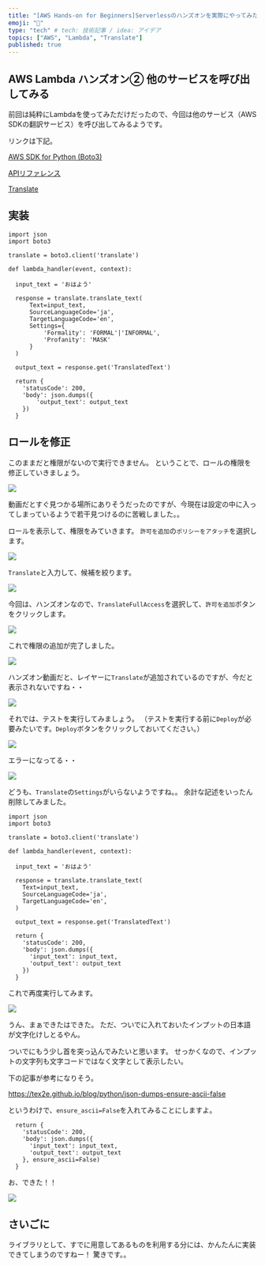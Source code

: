 ```yaml
---
title: "[AWS Hands-on for Beginners]Serverlessのハンズオンを実際にやってみたよ（2）"
emoji: "📑"
type: "tech" # tech: 技術記事 / idea: アイデア
topics: ["AWS", "Lambda", "Translate"]
published: true
---
```


## AWS Lambda ハンズオン② 他のサービスを呼び出してみる

前回は純粋にLambdaを使ってみただけだったので、今回は他のサービス（AWS SDKの翻訳サービス）を呼び出してみるようです。

リンクは下記。

[AWS SDK for Python (Boto3)](https://aws.amazon.com/jp/sdk-for-python/)

[APIリファレンス](https://boto3.amazonaws.com/v1/documentation/api/latest/reference/services/index.html)

[Translate](https://boto3.amazonaws.com/v1/documentation/api/latest/reference/services/translate.html)

## 実装

```
import json
import boto3

translate = boto3.client('translate')

def lambda_handler(event, context):

  input_text = 'おはよう'

  response = translate.translate_text(
      Text=input_text,
      SourceLanguageCode='ja',
      TargetLanguageCode='en',
      Settings={
          'Formality': 'FORMAL'|'INFORMAL',
          'Profanity': 'MASK'
      }
  )

  output_text = response.get('TranslatedText')

  return {
    'statusCode': 200,
    'body': json.dumps({
        'output_text': output_text
    })
  }
```

## ロールを修正
このままだと権限がないので実行できません。
ということで、ロールの権限を修正していきましょう。

![](/images/aws-serverless-handson-02/2023-06-25-13-20-39.png)

動画だとすぐ見つかる場所にありそうだったのですが、今現在は設定の中に入ってしまっているようで若干見つけるのに苦戦しました。。

ロールを表示して、権限をみていきます。
`許可を追加`の`ポリシーをアタッチ`を選択します。

![](/images/aws-serverless-handson-02/2023-06-25-13-26-11.png)

`Translate`と入力して、候補を絞ります。

![](/images/aws-serverless-handson-02/2023-06-25-13-27-38.png)

今回は、ハンズオンなので、`TranslateFullAccess`を選択して、`許可を追加`ボタンをクリックします。

![](/images/aws-serverless-handson-02/2023-06-25-13-28-32.png)

これで権限の追加が完了しました。

![](/images/aws-serverless-handson-02/2023-06-25-13-30-14.png)


ハンズオン動画だと、レイヤーに`Translate`が追加されているのですが、今だと表示されないですね・・

![](/images/aws-serverless-handson-02/2023-06-25-13-31-48.png)

それでは、テストを実行してみましょう。
（テストを実行する前に`Deploy`が必要みたいです。`Deploy`ボタンをクリックしておいてください。）

![](/images/aws-serverless-handson-02/2023-06-25-13-33-27.png)

エラーになってる・・

![](/images/aws-serverless-handson-02/2023-06-25-13-34-59.png)

どうも、`Translate`の`Settings`がいらないようですね。。
余計な記述をいったん削除してみました。

```
import json
import boto3

translate = boto3.client('translate')

def lambda_handler(event, context):

  input_text = 'おはよう'

  response = translate.translate_text(
    Text=input_text,
    SourceLanguageCode='ja',
    TargetLanguageCode='en',
  )

  output_text = response.get('TranslatedText')

  return {
    'statusCode': 200,
    'body': json.dumps({
      'input_text': input_text,
      'output_text': output_text
    })
  }
```

これで再度実行してみます。

![](/images/aws-serverless-handson-02/2023-06-25-13-44-47.png)

うん、まぁできたはできた。
ただ、ついでに入れておいたインプットの日本語が文字化けしとるやん。

ついでにもう少し首を突っ込んでみたいと思います。
せっかくなので、インプットの文字列も文字コードではなく文字として表示したい。

下の記事が参考になりそう。

https://tex2e.github.io/blog/python/json-dumps-ensure-ascii-false


というわけで、`ensure_ascii=False`を入れてみることにしますよ。

```
  return {
    'statusCode': 200,
    'body': json.dumps({
      'input_text': input_text,
      'output_text': output_text
    }, ensure_ascii=False)
  }
```

お、できた！！

![](/images/aws-serverless-handson-02/2023-06-25-13-51-10.png)

## さいごに
ライブラリとして、すでに用意してあるものを利用する分には、かんたんに実装できてしまうのですねー！
驚きです。。
